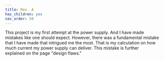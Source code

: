 ```yaml
---
title: Rev. A
has_children: yes
nav_order: 50
---
```


This project is my first attempt at the power supply. And I have made mistakes like one should expect. However, there was a fundamental mistake that I have made that intrigued me the most. That is my calculation on how much current my power supply can deliver. This mistake is further explained on the page "design flaws." 

